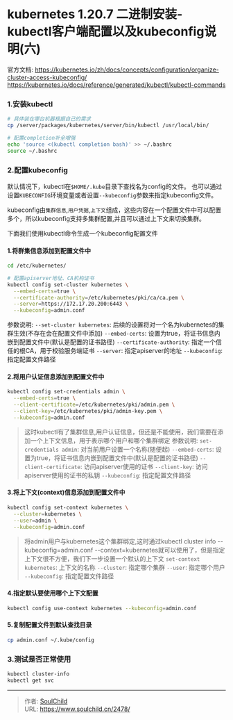 # kubernetes 1.20.7 二进制安装-kubectl客户端配置以及kubeconfig说明(六)

<!--more-->
官方文档:
https://kubernetes.io/zh/docs/concepts/configuration/organize-cluster-access-kubeconfig/
https://kubernetes.io/docs/reference/generated/kubectl/kubectl-commands

### 1.安装kubectl
```bash
# 具体装在哪台机器根据自己的需求
cp /server/packages/kubernetes/server/bin/kubectl /usr/local/bin/

# 配置completion补全增强
echo 'source <(kubectl completion bash)' >> ~/.bashrc
source ~/.bashrc
```

### 2.配置kubeconfig
默认情况下，kubectl在`$HOME/.kube`目录下查找名为config的文件。 也可以通过设置`KUBECONFIG`环境变量或者设置`--kubeconfig`参数来指定kubeconfig文件。

kubeconfig由`集群信息`,`用户凭据`,`上下文`组成，这些内容在一个配置文件中可以配置多个，所以kubeconfig支持多集群配置,并且可以通过上下文来切换集群。

下面我们使用kubectl命令生成一个kubeconfig配置文件

#### 1.将群集信息添加到配置文件中
```bash
cd /etc/kubernetes/

# 配置apiserver地址、CA机构证书
kubectl config set-cluster kubernetes \
  --embed-certs=true \
  --certificate-authority=/etc/kubernetes/pki/ca/ca.pem \
  --server=https://172.17.20.200:6443 \
  --kubeconfig=admin.conf
```
参数说明: 
`--set-cluster kubernetes`: 后续的设置将对一个名为kubernetes的集群生效(不存在会在配置文件中添加)
`--embed-certs`: 设置为true，将证书信息内嵌到配置文件中(默认是配置的证书路径)
`--certificate-authority`: 指定一个信任的根CA，用于校验服务端证书
`--server`: 指定apiserver的地址
`--kubeconfig`: 指定配置文件路径

#### 2.将用户认证信息添加到配置文件中
```bash
kubectl config set-credentials admin \
  --embed-certs=true \
  --client-certificate=/etc/kubernetes/pki/admin.pem \
  --client-key=/etc/kubernetes/pki/admin-key.pem \
  --kubeconfig=admin.conf 
```
> 这时kubectl有了集群信息,用户认证信息，但还是不能使用，我们需要在添加一个上下文信息，用于表示哪个用户和哪个集群绑定
参数说明:
`set-credentials admin`: 对当前用户设置一个名称(随便起)
`--embed-certs`: 设置为true，将证书信息内嵌到配置文件中(默认是配置的证书路径)
`--client-certificate`: 访问apiserver使用的证书
`--client-key`: 访问apiserver使用的证书的私钥
`--kubeconfig`: 指定配置文件路径


#### 3.将上下文(context)信息添加到配置文件中
```bash
kubectl config set-context kubernetes \
  --cluster=kubernetes \
  --user=admin \
  --kubeconfig=admin.conf
```
> 将admin用户与kubernetes这个集群绑定,这时通过kubectl cluster info --kubeconfig=admin.conf --context=kubernetes就可以使用了，但是指定上下文很不方便，我们下一步设置一个默认的上下文
`set-context kubernetes`: 上下文的名称
`--cluster`: 指定哪个集群
`--user`: 指定哪个用户
`--kubeconfig`: 指定配置文件路径

#### 4.指定默认要使用哪个上下文配置
```bash
kubectl config use-context kubernetes --kubeconfig=admin.conf
```

#### 5.复制配置文件到默认查找目录
```bash
cp admin.conf ~/.kube/config
```

### 3.测试是否正常使用
```bash
kubectl cluster-info
kubectl get svc
```




---

> 作者: [SoulChild](https://www.soulchild.cn)  
> URL: https://www.soulchild.cn/2478/  


